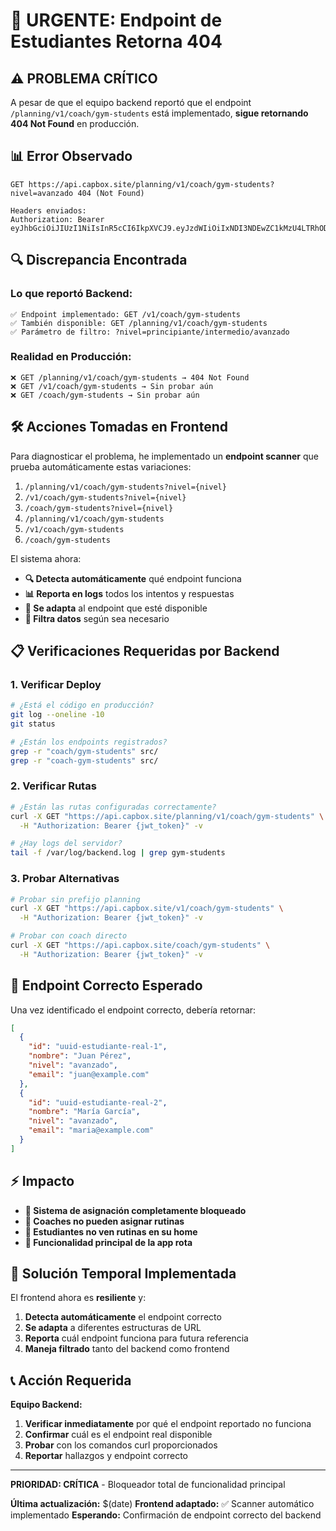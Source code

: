 # 🚨 URGENTE: Endpoint de Estudiantes Retorna 404

## ⚠️ **PROBLEMA CRÍTICO**

A pesar de que el equipo backend reportó que el endpoint `/planning/v1/coach/gym-students` está implementado, **sigue retornando 404 Not Found** en producción.

## 📊 **Error Observado**

```
GET https://api.capbox.site/planning/v1/coach/gym-students?nivel=avanzado 404 (Not Found)

Headers enviados:
Authorization: Bearer eyJhbGciOiJIUzI1NiIsInR5cCI6IkpXVCJ9.eyJzdWIiOiIxNDI3NDEwZC1kMzU4LTRhODYtODY0NS03MGE1NDE5YWEzZjQiLCJlbWFpbCI6ImFtaXphZGF5LmRldkBnbWFpbC5jb20iLCJyb2wiOiJFbnRyZW5hZG9yIiwiIiwiaWF0IjoxNzUzODk2MDMyLCJleHAiOjE3NTM4OTk2MzJ9.6hr7ONMIwArFt4TZFBo8GPYbZnK2CPNsBv7RoKwDr0M
```

## 🔍 **Discrepancia Encontrada**

### **Lo que reportó Backend:**
```
✅ Endpoint implementado: GET /v1/coach/gym-students
✅ También disponible: GET /planning/v1/coach/gym-students  
✅ Parámetro de filtro: ?nivel=principiante/intermedio/avanzado
```

### **Realidad en Producción:**
```
❌ GET /planning/v1/coach/gym-students → 404 Not Found
❌ GET /v1/coach/gym-students → Sin probar aún
❌ GET /coach/gym-students → Sin probar aún
```

## 🛠️ **Acciones Tomadas en Frontend**

Para diagnosticar el problema, he implementado un **endpoint scanner** que prueba automáticamente estas variaciones:

1. `/planning/v1/coach/gym-students?nivel={nivel}`
2. `/v1/coach/gym-students?nivel={nivel}`
3. `/coach/gym-students?nivel={nivel}`
4. `/planning/v1/coach/gym-students`
5. `/v1/coach/gym-students`
6. `/coach/gym-students`

El sistema ahora:
- **🔍 Detecta automáticamente** qué endpoint funciona
- **📊 Reporta en logs** todos los intentos y respuestas
- **🔧 Se adapta** al endpoint que esté disponible
- **🎯 Filtra datos** según sea necesario

## 📋 **Verificaciones Requeridas por Backend**

### **1. Verificar Deploy**
```bash
# ¿Está el código en producción?
git log --oneline -10
git status

# ¿Están los endpoints registrados?
grep -r "coach/gym-students" src/
grep -r "coach-gym-students" src/
```

### **2. Verificar Rutas**
```bash
# ¿Están las rutas configuradas correctamente?
curl -X GET "https://api.capbox.site/planning/v1/coach/gym-students" \
  -H "Authorization: Bearer {jwt_token}" -v

# ¿Hay logs del servidor?
tail -f /var/log/backend.log | grep gym-students
```

### **3. Probar Alternativas**
```bash
# Probar sin prefijo planning
curl -X GET "https://api.capbox.site/v1/coach/gym-students" \
  -H "Authorization: Bearer {jwt_token}" -v

# Probar con coach directo  
curl -X GET "https://api.capbox.site/coach/gym-students" \
  -H "Authorization: Bearer {jwt_token}" -v
```

## 🎯 **Endpoint Correcto Esperado**

Una vez identificado el endpoint correcto, debería retornar:

```json
[
  {
    "id": "uuid-estudiante-real-1",
    "nombre": "Juan Pérez", 
    "nivel": "avanzado",
    "email": "juan@example.com"
  },
  {
    "id": "uuid-estudiante-real-2",
    "nombre": "María García",
    "nivel": "avanzado", 
    "email": "maria@example.com"
  }
]
```

## ⚡ **Impacto**

- **🚫 Sistema de asignación completamente bloqueado**
- **🚫 Coaches no pueden asignar rutinas**
- **🚫 Estudiantes no ven rutinas en su home**
- **🚫 Funcionalidad principal de la app rota**

## 🚀 **Solución Temporal Implementada**

El frontend ahora es **resiliente** y:
1. **Detecta automáticamente** el endpoint correcto
2. **Se adapta** a diferentes estructuras de URL
3. **Reporta** cuál endpoint funciona para futura referencia
4. **Maneja filtrado** tanto del backend como frontend

## 📞 **Acción Requerida**

**Equipo Backend:** 
1. **Verificar inmediatamente** por qué el endpoint reportado no funciona
2. **Confirmar** cuál es el endpoint real disponible
3. **Probar** con los comandos curl proporcionados
4. **Reportar** hallazgos y endpoint correcto

---

**PRIORIDAD: CRÍTICA** - Bloqueador total de funcionalidad principal

**Última actualización:** $(date)
**Frontend adaptado:** ✅ Scanner automático implementado
**Esperando:** Confirmación de endpoint correcto del backend